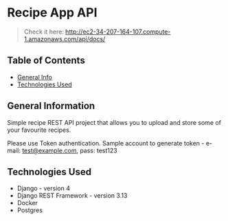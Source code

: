 # Recipe App API
> Check it here: http://ec2-34-207-164-107.compute-1.amazonaws.com/api/docs/

## Table of Contents
* [General Info](#general-information)
* [Technologies Used](#technologies-used)

## General Information
Simple recipe REST API project that allows you to upload and store some of your favourite recipes.

Please use Token authentication. 
Sample account to generate token - e-mail: test@example.com, pass: test123


## Technologies Used
- Django - version 4
- Django REST Framework - version 3.13
- Docker
- Postgres


